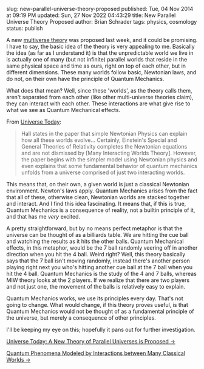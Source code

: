 slug: new-parallel-universe-theory-proposed
published: Tue, 04 Nov 2014 at 09:19 PM
updated: Sun, 27 Nov 2022 04:43:29 
title: New Parallel Universe Theory Proposed
author: Brian Schrader
tags: physics, cosmology
status: publish

A new [multiverse theory][1] was proposed last week, and it could be promising. I have to say, the basic idea of the theory is very appealing to me. Basically the idea (as far as I understand it) is that the unpredictable world we live in is actually one of many (but not infinite) parallel worlds that reside in the same physical space and time as ours, right on top of each other, but in different dimensions. These many worlds follow basic, Newtonian laws, and do not, on their own have the principle of Quantum Mechanics. 

What does that mean? Well, since these 'worlds', as the theory calls them, aren't separated from each other (like other multi-universe theories claim), they can interact with each other. These interactions are what give rise to what we see as Quantum Mechanical effects. 

[1]: http://en.wikipedia.org/wiki/Multiverse

From [Universe Today][2]:
> Hall states in the paper that simple Newtonian Physics can explain how all these worlds evolve... Certainly, Einstein's Special and General Theories of Relativity completes the Newtonian equations and are not dismissed by [Many Interacting Worlds Theory]. However, the paper begins with the simpler model using Newtonian physics and even explains that some fundamental behavior of quantum mechanics unfolds from a universe comprised of just two interacting worlds.

[2]: http://www.universetoday.com/

This means that, on their own, a given world is just a classical Newtonian environment. Newton's laws apply. Quantum Mechanics arises from the fact that all of these, otherwise clean, Newtonian worlds are stacked together and interact. And I find this idea fascinating. It means that, if this is true, Quantum Mechanics is a consequence of reality, not a builtin principle of it, and that has me *very* excited.

A pretty straightforward, but by no means perfect metaphor is that the universe can be thought of as a billiards table. We are hitting the cue ball and watching the results as it hits the other balls. Quantum Mechanical effects, in this metaphor, would be the 7 ball randomly veering off in another direction when you hit the 4 ball. Weird right? Well, this theory basically says that the 7 ball isn't moving randomly, instead there's another person playing right next you who's hitting another cue ball at the 7 ball when you hit the 4 ball. Quantum Mechanics is the study of the 4 and 7 balls, whereas MIW theory looks at the 2 players. If we realize that there are two players and not just one, the movement of the balls is relatively easy to explain.

Quantum Mechanics works, we use its principles every day. That's not going to change. What would change, if this theory proves useful, is that Quantum Mechanics would not be thought of as a fundamental principle of the universe, but merely a consequence of other principles.

I'll be keeping my eye on this; hopefully it pans out for further investigation.

[Universe Today: A New Theory of Parallel Universes is Proposed &#8594;](http://www.universetoday.com/115915/the-world-is-not-enough-a-new-theory-of-parallel-universes-is-proposed/)

[Quantum Phenomena Modeled by Interactions between Many Classical Worlds &#8594;](https://journals.aps.org/prx/abstract/10.1103/PhysRevX.4.041013#s3)